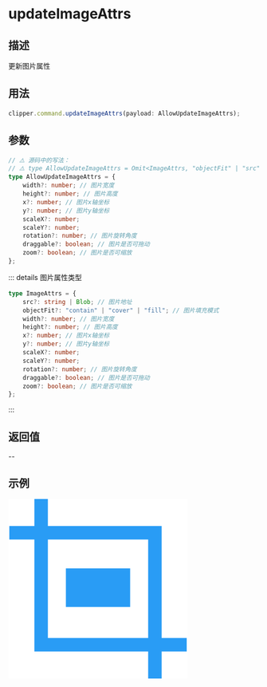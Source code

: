 # updateImageAttrs

<backTop />

## 描述

更新图片属性

## 用法

```ts
clipper.command.updateImageAttrs(payload: AllowUpdateImageAttrs);
```

## 参数

```ts
// ⚠️ 源码中的写法：
// ⚠️ type AllowUpdateImageAttrs = Omit<ImageAttrs, "objectFit" | "src">;
type AllowUpdateImageAttrs = {
	width?: number; // 图片宽度
	height?: number; // 图片高度
	x?: number; // 图片x轴坐标
	y?: number; // 图片y轴坐标
	scaleX?: number;
	scaleY?: number;
	rotation?: number; // 图片旋转角度
	draggable?: boolean; // 图片是否可拖动
	zoom?: boolean; // 图片是否可缩放
};
```

::: details 图片属性类型

```ts
type ImageAttrs = {
	src?: string | Blob; // 图片地址
	objectFit?: "contain" | "cover" | "fill"; // 图片填充模式
	width?: number; // 图片宽度
	height?: number; // 图片高度
	x?: number; // 图片x轴坐标
	y?: number; // 图片y轴坐标
	scaleX?: number;
	scaleY?: number;
	rotation?: number; // 图片旋转角度
	draggable?: boolean; // 图片是否可拖动
	zoom?: boolean; // 图片是否可缩放
};
```

:::

## 返回值

--

## 示例

<img src='/public/logo.svg'/>
